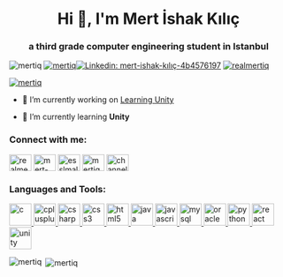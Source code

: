 <h1 align="center">Hi 👋, I'm Mert İshak Kılıç</h1>
<h3 align="center">a third grade computer engineering student in Istanbul</h3>

<img src="https://komarev.com/ghpvc/?username=mertiq&label=Profile%20views&color=0e75b6&style=flat" alt="mertiq" /> <a href="https://github.com/ryo-ma/github-profile-trophy"><img src="https://img.shields.io/github/followers/mertiq?label=follow&style=social" alt="mertiq" /></a>[![Linkedin: mert-ishak-kılıç-4b4576197](https://img.shields.io/badge/-mertiq-blue?style=flat-square&logo=Linkedin&logoColor=white&link=https://www.linkedin.com/in/mert-ishak-kılıç-4b4576197/)](https://www.linkedin.com/in/mert-ishak-kılıç-4b4576197/)
 <a href="https://twitter.com/realmertiq" target="blank"><img src="https://img.shields.io/twitter/follow/realmertiq?logo=twitter&style=for-the-badge" alt="realmertiq" /></a> 

<p align="left"> <a href="https://github.com/ryo-ma/github-profile-trophy"><img src="https://github-profile-trophy.vercel.app/?username=mertiq" alt="mertiq" /></a> </p>

- 🔭 I’m currently working on [Learning Unity](https://github.com/Mertiq/Unity-Learning)

- 🌱 I’m currently learning **Unity**

<h3 align="left">Connect with me:</h3>
<p align="left">
<a href="https://twitter.com/realmertiq" target="blank"><img align="center" src="https://cdn.jsdelivr.net/npm/simple-icons@3.0.1/icons/twitter.svg" alt="realmertiq" height="30" width="40" /></a>
<a href="https://linkedin.com/in/mert-ishak-kılıç-4b4576197" target="blank"><img align="center" src="https://cdn.jsdelivr.net/npm/simple-icons@3.0.1/icons/linkedin.svg" alt="mert-ishak-kılıç-4b4576197" height="30" width="40" /></a>
<a href="https://fb.com/esslmalykm" target="blank"><img align="center" src="https://cdn.jsdelivr.net/npm/simple-icons@3.0.1/icons/facebook.svg" alt="esslmalykm" height="30" width="40" /></a>
<a href="https://instagram.com/mertiq" target="blank"><img align="center" src="https://cdn.jsdelivr.net/npm/simple-icons@3.0.1/icons/instagram.svg" alt="mertiq" height="30" width="40" /></a>
<a href="https://www.youtube.com/channel/UCvYXdyk7cTYLBeKYMKybq0A" target="blank"><img align="center" src="https://cdn.jsdelivr.net/npm/simple-icons@3.0.1/icons/youtube.svg" alt="channel/ucvyxdyk7ctylbekymkybq0a" height="30" width="40" /></a>
</p>

<h3 align="left">Languages and Tools:</h3>
<p align="left"> <a href="https://www.cprogramming.com/" target="_blank"> <img src="https://devicons.github.io/devicon/devicon.git/icons/c/c-original.svg" alt="c" width="40" height="40"/> </a> <a href="https://www.w3schools.com/cpp/" target="_blank"> <img src="https://devicons.github.io/devicon/devicon.git/icons/cplusplus/cplusplus-original.svg" alt="cplusplus" width="40" height="40"/> </a> <a href="https://www.w3schools.com/cs/" target="_blank"> <img src="https://devicons.github.io/devicon/devicon.git/icons/csharp/csharp-original.svg" alt="csharp" width="40" height="40"/> </a> <a href="https://www.w3schools.com/css/" target="_blank"> <img src="https://devicons.github.io/devicon/devicon.git/icons/css3/css3-original-wordmark.svg" alt="css3" width="40" height="40"/> </a> <a href="https://www.w3.org/html/" target="_blank"> <img src="https://devicons.github.io/devicon/devicon.git/icons/html5/html5-original-wordmark.svg" alt="html5" width="40" height="40"/> </a> <a href="https://www.java.com" target="_blank"> <img src="https://devicons.github.io/devicon/devicon.git/icons/java/java-original-wordmark.svg" alt="java" width="40" height="40"/> </a> <a href="https://developer.mozilla.org/en-US/docs/Web/JavaScript" target="_blank"> <img src="https://devicons.github.io/devicon/devicon.git/icons/javascript/javascript-original.svg" alt="javascript" width="40" height="40"/> </a> <a href="https://www.mysql.com/" target="_blank"> <img src="https://devicons.github.io/devicon/devicon.git/icons/mysql/mysql-original-wordmark.svg" alt="mysql" width="40" height="40"/> </a> <a href="https://www.oracle.com/" target="_blank"> <img src="https://devicons.github.io/devicon/devicon.git/icons/oracle/oracle-original.svg" alt="oracle" width="40" height="40"/> </a> <a href="https://www.python.org" target="_blank"> <img src="https://devicons.github.io/devicon/devicon.git/icons/python/python-original.svg" alt="python" width="40" height="40"/> </a> <a href="https://reactjs.org/" target="_blank"> <img src="https://devicons.github.io/devicon/devicon.git/icons/react/react-original-wordmark.svg" alt="react" width="40" height="40"/> </a> <a href="https://unity.com/" target="_blank"> <img src="https://www.vectorlogo.zone/logos/unity3d/unity3d-icon.svg" alt="unity" width="40" height="40"/> </a> </p>

<p><img align="left" src="https://github-readme-stats.vercel.app/api/top-langs?username=mertiq&show_icons=true&locale=en&layout=compact" alt="mertiq" /></p>

<p>&nbsp;<img align="center" src="https://github-readme-stats.vercel.app/api?username=mertiq&show_icons=true&locale=en" alt="mertiq" /></p>
